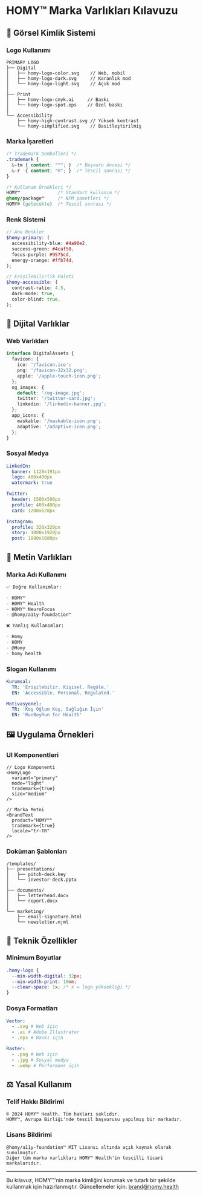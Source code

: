 # HOMY™ Marka Varlıkları Kılavuzu

## 🎨 Görsel Kimlik Sistemi

### Logo Kullanımı

```
PRIMARY LOGO
├── Digital
│   ├── homy-logo-color.svg    // Web, mobil
│   ├── homy-logo-dark.svg     // Karanlık mod
│   └── homy-logo-light.svg    // Açık mod
│
├── Print
│   ├── homy-logo-cmyk.ai     // Baskı
│   └── homy-logo-spot.eps    // Özel baskı
│
└── Accessibility
    ├── homy-high-contrast.svg // Yüksek kontrast
    └── homy-simplified.svg    // Basitleştirilmiş
```

### Marka İşaretleri

```css
/* Trademark Sembolleri */
.trademark {
  &-tm { content: "™"; }  /* Başvuru öncesi */
  &-r  { content: "®"; }  /* Tescil sonrası */
}

/* Kullanım Örnekleri */
HOMY™              /* Standart kullanım */
@homy/package™     /* NPM paketleri */
HOMY® (gelecekte)  /* Tescil sonrası */
```

### Renk Sistemi

```scss
// Ana Renkler
$homy-primary: (
  accessibility-blue: #4a90e2,
  success-green: #4caf50,
  focus-purple: #9575cd,
  energy-orange: #ffb74d,
);

// Erişilebilirlik Paleti
$homy-accessible: (
  contrast-ratio: 4.5,
  dark-mode: true,
  color-blind: true,
);
```

## 📱 Dijital Varlıklar

### Web Varlıkları

```typescript
interface DigitalAssets {
  favicon: {
    ico: '/favicon.ico';
    png: '/favicon-32x32.png';
    apple: '/apple-touch-icon.png';
  };
  og_images: {
    default: '/og-image.jpg';
    twitter: '/twitter-card.jpg';
    linkedin: '/linkedin-banner.jpg';
  };
  app_icons: {
    maskable: '/maskable-icon.png';
    adaptive: '/adaptive-icon.png';
  };
}
```

### Sosyal Medya

```yaml
LinkedIn:
  banner: 1128x191px
  logo: 400x400px
  watermark: true

Twitter:
  header: 1500x500px
  profile: 400x400px
  card: 1200x628px

Instagram:
  profile: 320x320px
  story: 1080x1920px
  post: 1080x1080px
```

## 📝 Metin Varlıkları

### Marka Adı Kullanımı

```markdown
✅ Doğru Kullanımlar:

- HOMY™
- HOMY™ Health
- HOMY™ NeuroFocus
- @homy/a11y-foundation™

❌ Yanlış Kullanımlar:

- Homy
- HOMY
- @Homy
- homy health
```

### Slogan Kullanımı

```yaml
Kurumsal:
  TR: 'Erişilebilir. Kişisel. Regüle.'
  EN: 'Accessible. Personal. Regulated.'

Motivasyonel:
  TR: 'Koş Oğlum Koş, Sağlığın İçin'
  EN: 'RunBoyRun for Health'
```

## 🖼 Uygulama Örnekleri

### UI Komponentleri

```tsx
// Logo Komponenti
<HomyLogo
  variant="primary"
  mode="light"
  trademark={true}
  size="medium"
/>

// Marka Metni
<BrandText
  product="HOMY™"
  trademark={true}
  locale="tr-TR"
/>
```

### Doküman Şablonları

```
/templates/
├── presentations/
│   ├── pitch-deck.key
│   └── investor-deck.pptx
│
├── documents/
│   ├── letterhead.docx
│   └── report.docx
│
└── marketing/
    ├── email-signature.html
    └── newsletter.mjml
```

## 📏 Teknik Özellikler

### Minimum Boyutlar

```css
.homy-logo {
  --min-width-digital: 32px;
  --min-width-print: 10mm;
  --clear-space: 1x; /* x = logo yüksekliği */
}
```

### Dosya Formatları

```yaml
Vector:
  - .svg # Web için
  - .ai # Adobe Illustrator
  - .eps # Baskı için

Raster:
  - .png # Web için
  - .jpg # Sosyal medya
  - .webp # Performans için
```

## ⚖️ Yasal Kullanım

### Telif Hakkı Bildirimi

```
© 2024 HOMY™ Health. Tüm hakları saklıdır.
HOMY™, Avrupa Birliği'nde tescil başvurusu yapılmış bir markadır.
```

### Lisans Bildirimi

```
@homy/a11y-foundation™ MIT Lisansı altında açık kaynak olarak sunulmuştur.
Diğer tüm marka varlıkları HOMY™ Health'in tescilli ticari markalarıdır.
```

---

Bu kılavuz, HOMY™'nin marka kimliğini korumak ve tutarlı bir şekilde kullanmak için hazırlanmıştır.
Güncellemeler için: brand@homy.health
